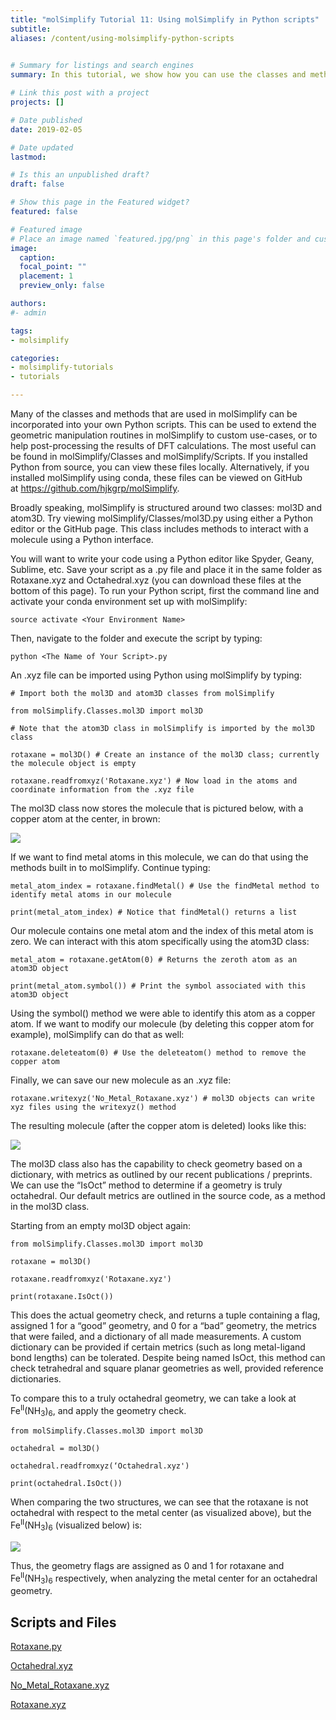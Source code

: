 ```yaml
---
title: "molSimplify Tutorial 11: Using molSimplify in Python scripts"
subtitle:
aliases: /content/using-molsimplify-python-scripts
 

# Summary for listings and search engines
summary: In this tutorial, we show how you can use the classes and methods of molSimplify to build your own custom analysis or molecule generation scripts.

# Link this post with a project
projects: []

# Date published
date: 2019-02-05

# Date updated
lastmod: 

# Is this an unpublished draft?
draft: false

# Show this page in the Featured widget?
featured: false

# Featured image
# Place an image named `featured.jpg/png` in this page's folder and customize its options here.
image:
  caption: 
  focal_point: ""
  placement: 1
  preview_only: false

authors:
#- admin

tags:
- molsimplify

categories:
- molsimplify-tutorials
- tutorials

---
```

Many of the classes and methods that are used in molSimplify can be incorporated into your own Python scripts. This can be used to extend the geometric manipulation routines in molSimplify to custom use-cases, or to help post-processing the results of DFT calculations. The most useful can be found in molSimplify/Classes and molSimplify/Scripts. If you installed Python from source, you can view these files locally. Alternatively, if you installed molSimplify using conda, these files can be viewed on GitHub at <https://github.com/hjkgrp/molSimplify>.


Broadly speaking, molSimplify is structured around two classes: mol3D and atom3D. Try viewing molSimplify/Classes/mol3D.py using either a Python editor or the GitHub page. This class includes methods to interact with a molecule using a Python interface.


You will want to write your code using a Python editor like Spyder, Geany, Sublime, etc. Save your script as a .py file and place it in the same folder as Rotaxane.xyz and Octahedral.xyz (you can download these files at the bottom of this page). To run your Python script, first the command line and activate your conda environment set up with molSimplify:


```
source activate <Your Environment Name>
```


Then, navigate to the folder and execute the script by typing:


```
python <The Name of Your Script>.py
```
An .xyz file can be imported using Python using molSimplify by typing:



```
# Import both the mol3D and atom3D classes from molSimplify
```

```
from molSimplify.Classes.mol3D import mol3D

# Note that the atom3D class in molSimplify is imported by the mol3D class
```


```
rotaxane = mol3D() # Create an instance of the mol3D class; currently the molecule object is empty

rotaxane.readfromxyz('Rotaxane.xyz') # Now load in the atoms and coordinate information from the .xyz file
```


The mol3D class now stores the molecule that is pictured below, with a copper atom at the center, in brown:


![](FullRotaxane.png)


If we want to find metal atoms in this molecule, we can do that using the methods built in to molSimplify. Continue typing:


```
metal_atom_index = rotaxane.findMetal() # Use the findMetal method to identify metal atoms in our molecule

print(metal_atom_index) # Notice that findMetal() returns a list
```


Our molecule contains one metal atom and the index of this metal atom is zero. We can interact with this atom specifically using the atom3D class:


```
metal_atom = rotaxane.getAtom(0) # Returns the zeroth atom as an atom3D object

print(metal_atom.symbol()) # Print the symbol associated with this atom3D object
```


Using the symbol() method we were able to identify this atom as a copper atom. If we want to modify our molecule (by deleting this copper atom for example), molSimplify can do that as well:


```
rotaxane.deleteatom(0) # Use the deleteatom() method to remove the copper atom
```


Finally, we can save our new molecule as an .xyz file:


```
rotaxane.writexyz('No_Metal_Rotaxane.xyz') # mol3D objects can write xyz files using the writexyz() method
```
The resulting molecule (after the copper atom is deleted) looks like this:


![](RemovedRotaxane.png)


The mol3D class also has the capability to check geometry based on a dictionary, with metrics as outlined by our recent publications / preprints. We can use the “IsOct” method to determine if a geometry is truly octahedral. Our default metrics are outlined in the source code, as a method in the mol3D class.


Starting from an empty mol3D object again:


```
from molSimplify.Classes.mol3D import mol3D

rotaxane = mol3D()

rotaxane.readfromxyz('Rotaxane.xyz')

print(rotaxane.IsOct())
```
This does the actual geometry check, and returns a tuple containing a flag, assigned 1 for a “good” geometry, and 0 for a “bad” geometry, the metrics that were failed, and a dictionary of all made measurements. A custom dictionary can be provided if certain metrics (such as long metal-ligand bond lengths) can be tolerated. Despite being named IsOct, this method can check tetrahedral and square planar geometries as well, provided reference dictionaries.


To compare this to a truly octahedral geometry, we can take a look at Fe<sup>II</sup>(NH<sub>3</sub>)<sub>6</sub>, and apply the geometry check.


```
from molSimplify.Classes.mol3D import mol3D

octahedral = mol3D()

octahedral.readfromxyz(‘Octahedral.xyz')

print(octahedral.IsOct())
```
When comparing the two structures, we can see that the rotaxane is not octahedral with respect to the metal center (as visualized above), but the Fe<sup>II</sup>(NH<sub>3</sub>)<sub>6</sub> (visualized below) is:


![](Octahedral.png)


Thus, the geometry flags are assigned as 0 and 1 for rotaxane and Fe<sup>II</sup>(NH<sub>3</sub>)<sub>6</sub> respectively, when analyzing the metal center for an octahedral geometry.

## Scripts and Files

[Rotaxane.py](./Rotaxane.py)

[Octahedral.xyz](./Octahedral.xyz)

[No_Metal_Rotaxane.xyz](./No_Metal_Rotaxane.xyz)

[Rotaxane.xyz](./Rotaxane.xyz)
